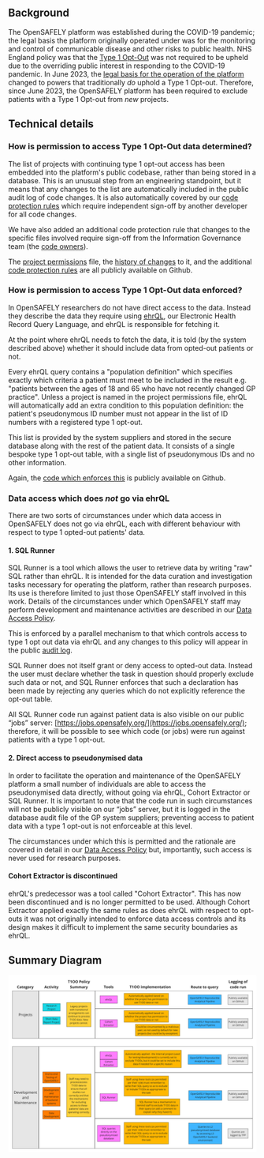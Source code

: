## Background

The OpenSAFELY platform was established during the COVID-19 pandemic; the legal basis the platform originally operated under was for the monitoring and control of communicable disease and other risks to public health.
NHS England policy was that the [Type 1 Opt-Out](https://www.nhs.uk/using-the-nhs/about-the-nhs/opt-out-of-sharing-your-health-records/) was not required to be upheld due to the overriding public interest in responding to the COVID-19 pandemic.
In June 2023, the [legal basis for the operation of the platform](https://digital.nhs.uk/about-nhs-digital/corporate-information-and-documents/directions-and-data-provision-notices/data-provision-notices-dpns/opensafely-covid-19-service-data-provision-notice) changed to powers that traditionally _do_ uphold a Type 1 Opt-out.
Therefore, since June 2023, the OpenSAFELY platform has been required to exclude patients with a Type 1 Opt-out from _new_ projects.

## Technical details

### How is permission to access Type 1 Opt-Out data determined?

The list of projects with continuing type 1 opt-out access has been embedded into the platform's public codebase, rather than being stored in a database.
This is an unusual step from an engineering standpoint, but it means that any changes to the list are automatically included in the public audit log of code changes.
It is also automatically covered by our [code protection rules](https://docs.github.com/en/repositories/configuring-branches-and-merges-in-your-repository/managing-protected-branches/about-protected-branches#require-pull-request-reviews-before-merging) which require independent sign-off by another developer for all code changes.

We have also added an additional code protection rule that changes to the specific files involved require sign-off from the Information Governance team (the [code owners](https://docs.github.com/en/repositories/managing-your-repositorys-settings-and-features/customizing-your-repository/about-code-owners)).

The [project permissions](https://github.com/opensafely-core/job-server/blob/main/jobserver/permissions/t1oo.py) file, the [history of changes](https://github.com/opensafely-core/job-server/commits/main/jobserver/permissions/t1oo.py) to it, and the additional [code protection rules](https://github.com/opensafely-core/job-server/blob/main/.github/CODEOWNERS) are all publicly available on Github.

### How is permission to access Type 1 Opt-Out data enforced?

In OpenSAFELY researchers do not have direct access to the data.
Instead they describe the data they require using [ehrQL](https://docs.opensafely.org/ehrql/), our Electronic Health Record Query Language, and ehrQL is responsible for fetching it.

At the point where ehrQL needs to fetch the data, it is told (by the system described above) whether it should include data from opted-out patients or not.

Every ehrQL query contains a "population definition" which specifies exactly which criteria a patient must meet to be included in the result e.g. "patients between the ages of 18 and 65 who have not recently changed GP practice".
Unless a project is named in the project permissions file, ehrQL will automatically add an extra condition to this population definition: the patient's pseudonymous ID number must not appear in the list of ID numbers with a registered type 1 opt-out.

This list is provided by the system suppliers and stored in the secure database along with the rest of the patient data.
It consists of a single bespoke type 1 opt-out table, with a single list of pseudonymous IDs and no other information.

Again, the [code which enforces this](https://github.com/opensafely-core/ehrql/blob/72f289b0183e4c5dcbd9cbd6fcfa243a76fb9a67/ehrql/backends/tpp.py#L97-L129) is publicly available on Github.

### Data access which does _not_ go via ehrQL

There are two sorts of circumstances under which data access in OpenSAFELY does not go via ehrQL, each with different behaviour with respect to type 1 opted-out patients' data.

#### 1. SQL Runner

SQL Runner is a tool which allows the user to retrieve data by writing "raw" SQL rather than ehrQL.
It is intended for the data curation and investigation tasks necessary for operating the platform, rather than research purposes.
Its use is therefore limited to just those OpenSAFELY staff involved in this work.
Details of the circumstances under which OpenSAFELY staff may perform development and maintenance activities are described in our [Data Access Policy](https://docs.opensafely.org/data-access-policy/).

This is enforced by a parallel mechanism to that which controls access to type 1 opt out data via ehrQL and any changes to this policy will appear in the public [audit log](https://github.com/opensafely-core/job-server/commits/main/jobserver/permissions/sqlrunner.py).

SQL Runner does not itself grant or deny access to opted-out data.
Instead the user must declare whether the task in question should properly exclude such data or not, and SQL Runner enforces that such a declaration has been made by rejecting any queries which do not explicitly reference the opt-out table.

All SQL Runner code run against patient data is also visible on our public “jobs” server: [https://jobs.opensafely.org/](https://jobs.opensafely.org/); therefore, it will be possible to see which code (or jobs) were run against patients with a type 1 opt-out.

#### 2. Direct access to pseudonymised data

In order to facilitate the operation and maintenance of the OpenSAFELY platform a small number of individuals are able to access the pseudonymised data directly, without going via ehrQL, Cohort Extractor or SQL Runner.
It is important to note that the code run in such circumstances will not be publicly visible on our “jobs” server, but it is logged in the database audit file of the GP system suppliers; preventing access to patient data with a type 1 opt-out is not enforceable at this level.

The circumstances under which this is permitted and the rationale are covered in detail in our [Data Access Policy](https://docs.opensafely.org/data-access-policy/) but, importantly, such access is never used for research purposes.

#### Cohort Extractor is discontinued

ehrQL's predecessor was a tool called "Cohort Extractor". This has now been discontinued and is no longer permitted to be used. Although Cohort Extractor applied exactly the same rules as does ehrQL with respect to opt-outs it was not originally intended to enforce data access controls and its design makes it difficult to implement the same security boundaries as ehrQL.

## Summary Diagram

![](./images/t1oos.png)

